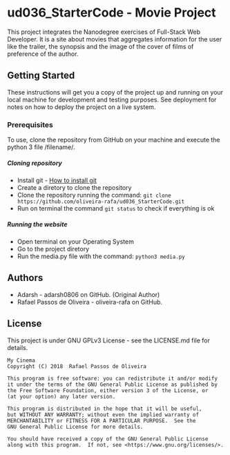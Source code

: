 # ud036_StarterCode - Movie Project

This project integrates the Nanodegree exercises of Full-Stack Web Developer. It is a site about movies that aggregates information for the user like the trailer, the synopsis and the image of the cover of films of preference of the author.

## Getting Started

These instructions will get you a copy of the project up and running on your local machine for development and testing purposes. See deployment for notes on how to deploy the project on a live system.

### Prerequisites

To use, clone the repository from GitHub on your machine and execute the python 3 file /filename/.

##### Cloning repository

- Install git - [How to install git](https://git-scm.com/book/en/v2/Getting-Started-Installing-Git)
- Create a diretory to clone the repository
- Clone the repository running the command:
`git clone https://github.com/oliveira-rafa/ud036_StarterCode.git`
- Run on terminal the command `git status` to check if everything is ok

##### Running the website

- Open terminal on your Operating System
- Go to the project diretory
- Run the media.py file with the command:
`python3 media.py`

## Authors

* Adarsh - adarsh0806 on GitHub. (Original Author)
* Rafael Passos de Oliveira - oliveira-rafa on GitHub.

## License

This project is under GNU GPLv3 License - see the LICENSE.md file for details.

    My Cinema
    Copyright (C) 2018  Rafael Passos de Oliveira

    This program is free software: you can redistribute it and/or modify
    it under the terms of the GNU General Public License as published by
    the Free Software Foundation, either version 3 of the License, or
    (at your option) any later version.

    This program is distributed in the hope that it will be useful,
    but WITHOUT ANY WARRANTY; without even the implied warranty of
    MERCHANTABILITY or FITNESS FOR A PARTICULAR PURPOSE.  See the
    GNU General Public License for more details.

    You should have received a copy of the GNU General Public License
    along with this program.  If not, see <https://www.gnu.org/licenses/>.
